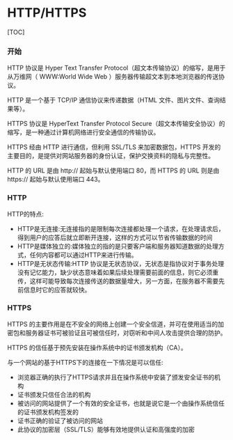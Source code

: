 # HTTP/HTTPS

[TOC]

### 开始

HTTP 协议是 Hyper Text Transfer Protocol（超文本传输协议）的缩写，是用于从万维网（ WWW:World Wide Web ）服务器传输超文本到本地浏览器的传送协议。

HTTP 是一个基于 TCP/IP 通信协议来传递数据（HTML 文件、图片文件、查询结果等）。

HTTPS 协议是 HyperText Transfer Protocol Secure（超文本传输安全协议）的缩写，是一种通过计算机网络进行安全通信的传输协议。

HTTPS 经由 HTTP 进行通信，但利用 SSL/TLS 来加密数据包，HTTPS 开发的主要目的，是提供对网站服务器的身份认证，保护交换资料的隐私与完整性。

HTTP 的 URL 是由 http:// 起始与默认使用端口 80，而 HTTPS 的 URL 则是由 https:// 起始与默认使用端口 443。

### HTTP

HTTP的特点:

- HTTP是无连接:无连接指的是限制每次连接都处理一个请求，在处理请求后，得到用户的应答后就立即断开连接，这样的方式可以节省传输数据的时间
- HTTP是媒体独立的:媒体独立的指的是只要客户端和服务器知道数据的处理方式，任何内容都可以通过HTTP来进行传输。
- HTTP是无状态传输:HTTP 协议是无状态协议，无状态是指协议对于事务处理没有记忆能力，缺少状态意味着如果后续处理需要前面的信息，则它必须重传，这样可能导致每次连接传送的数据量增大，另一方面，在服务器不需要先前信息时它的应答就较快。

### HTTPS
HTTPS 的主要作用是在不安全的网络上创建一个安全信道，并可在使用适当的加密包和服务器证书可被验证且可被信任时，对窃听和中间人攻击提供合理的防护。

HTTPS 的信任基于预先安装在操作系统中的证书颁发机构（CA）。

与一个网站的基于HTTPS下的连接在一下情况是可以信任:
- 浏览器正确的执行了HTTPS请求并且在操作系统中安装了颁发安全证书的机构
- 证书颁发只信任合法的机构
- 被访问的网站提供了一个有效的安全证书，也就是说它是一个由操作系统信任的证书颁发机构签发的
- 证书正确的验证了被访问的网站
- 此协议的加密层（SSL/TLS）能够有效地提供认证和高强度的加密